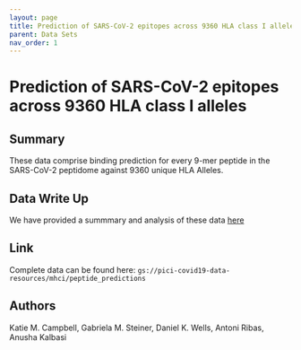 ```yaml
---
layout: page
title: Prediction of SARS-CoV-2 epitopes across 9360 HLA class I alleles
parent: Data Sets
nav_order: 1
---
```


# Prediction of SARS-CoV-2 epitopes across 9360 HLA class I alleles

## Summary
These data comprise binding prediction for every 9-mer peptide in the SARS-CoV-2 peptidome against 9360 unique HLA Alleles.

## Data Write Up
We have provided a summmary and analysis of these data [here](/assets/FINAL_SARS-CoV2_Class-I-Epitopes_BriefReport.pdf)

## Link
Complete data can be found here: 
`gs://pici-covid19-data-resources/mhci/peptide_predictions`

## Authors
Katie M. Campbell, Gabriela M. Steiner, Daniel K. Wells, Antoni Ribas, Anusha Kalbasi


